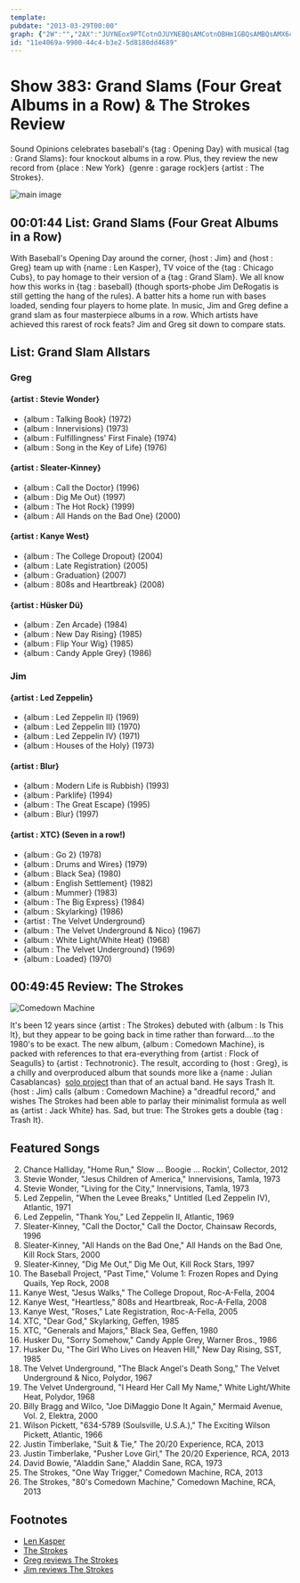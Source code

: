 ```yaml
---
template: 
pubdate: "2013-03-29T00:00"
graph: {"2W":"","2AX":"JUYNEox9PTCotnOJUYNEBQsAMCotnOBHm1GBQsAMBQsAMX6cfd"}
id: "11e4069a-9900-44c4-b3e2-5d8180dd4689"
---
```






# Show 383: Grand Slams (Four Great Albums in a Row) & The Strokes Review

Sound Opinions celebrates baseball's {tag : Opening Day} with musical {tag : Grand Slams}: four knockout albums in a row. Plus, they review the new record from {place : New York}  {genre : garage rock}ers {artist : The Strokes}.

![main image](https://static.soundopinions.org/images/2013/grandslams.jpg)



## 00:01:44 List: Grand Slams (Four Great Albums in a Row)

With Baseball's Opening Day around the corner, {host : Jim} and {host : Greg} team up with {name : Len Kasper}, TV voice of the {tag : Chicago Cubs}, to pay homage to their version of a {tag : Grand Slam}. We all know how this works in {tag : baseball} (though sports-phobe Jim DeRogatis is still getting the hang of the rules). A batter hits a home run with bases loaded, sending four players to home plate. In music, Jim and Greg define a grand slam as four masterpiece albums in a row. Which artists have achieved this rarest of rock feats? Jim and Greg sit down to compare stats.



## List: Grand Slam Allstars


### Greg

#### {artist : Stevie Wonder}

- {album : Talking Book} (1972)
- {album : Innervisions} (1973)
- {album : Fulfillingness' First Finale} (1974)
- {album : Song in the Key of Life} (1976)

#### {artist : Sleater-Kinney}

- {album : Call the Doctor} (1996)
- {album : Dig Me Out} (1997)
- {album : The Hot Rock} (1999)
- {album : All Hands on the Bad One} (2000)

#### {artist : Kanye West}

- {album : The College Dropout} (2004)
- {album : Late Registration} (2005)
- {album : Graduation} (2007)
- {album : 808s and Heartbreak} (2008)

#### {artist : Hüsker Dü}

- {album : Zen Arcade} (1984)
- {album : New Day Rising} (1985)
- {album : Flip Your Wig} (1985)
- {album : Candy Apple Grey} (1986)


### Jim

#### {artist : Led Zeppelin}

- {album : Led Zeppelin II} (1969)
- {album : Led Zeppelin III} (1970)
- {album : Led Zeppelin IV} (1971)
- {album : Houses of the Holy} (1973)

#### {artist : Blur}

- {album : Modern Life is Rubbish} (1993)
- {album : Parklife} (1994)
- {album : The Great Escape} (1995)
- {album : Blur} (1997)

#### {artist : XTC} (Seven in a row!)

- {album : Go 2} (1978)
- {album : Drums and Wires} (1979)
- {album : Black Sea} (1980)
- {album : English Settlement} (1982)
- {album : Mummer} (1983)
- {album : The Big Express} (1984)
- {album : Skylarking} (1986)
- {artist : The Velvet Underground}
- {album : The Velvet Underground & Nico} (1967)
- {album : White Light/White Heat} (1968)
- {album : The Velvet Underground} (1969)
- {album : Loaded} (1970)



## 00:49:45 Review: The Strokes

![Comedown Machine](https://static.soundopinions.org/assets/383/2AX0.jpg)

It's been 12 years since {artist : The Strokes} debuted with {album : Is This It}, but they appear to be going back in time rather than forward....to the 1980's to be exact. The new album, {album : Comedown Machine}, is packed with references to that era-everything from {artist : Flock of Seagulls} to {artist : Technotronic}. The result, according to {host : Greg}, is a chilly and overproduced album that sounds more like a {name : Julian Casablancas}  [solo project](209/review/thestrokes) than that of an actual band. He says Trash It. {host : Jim} calls {album : Comedown Machine} a "dreadful record," and wishes The Strokes had been able to parlay their minimalist formula as well as {artist : Jack White} has. Sad, but true: The Strokes gets a double {tag : Trash It}.



## Featured Songs

2. Chance Halliday, "Home Run," Slow ... Boogie ... Rockin', Collector, 2012
3. Stevie Wonder, "Jesus Children of America," Innervisions, Tamla, 1973
4. Stevie Wonder, "Living for the City," Innervisions, Tamla, 1973
5. Led Zeppelin, "When the Levee Breaks," Untitled (Led Zeppelin IV), Atlantic, 1971
6. Led Zeppelin, "Thank You," Led Zeppelin II, Atlantic, 1969
7. Sleater-Kinney, "Call the Doctor," Call the Doctor, Chainsaw Records, 1996
8. Sleater-Kinney, "All Hands on the Bad One," All Hands on the Bad One, Kill Rock Stars, 2000
9. Sleater-Kinney, "Dig Me Out," Dig Me Out, Kill Rock Stars, 1997
10. The Baseball Project, "Past Time," Volume 1: Frozen Ropes and Dying Quails, Yep Rock, 2008
11. Kanye West, "Jesus Walks," The College Dropout, Roc-A-Fella, 2004
12. Kanye West, "Heartless," 808s and Heartbreak, Roc-A-Fella, 2008
13. Kanye West, "Roses," Late Registration, Roc-A-Fella, 2005
14. XTC, "Dear God," Skylarking, Geffen, 1985
15. XTC, "Generals and Majors," Black Sea, Geffen, 1980
16. Husker Du, "Sorry Somehow," Candy Apple Grey, Warner Bros., 1986
17. Husker Du, "The Girl Who Lives on Heaven Hill," New Day Rising, SST, 1985
18. The Velvet Underground, "The Black Angel's Death Song," The Velvet Underground & Nico, Polydor, 1967
19. The Velvet Underground, "I Heard Her Call My Name," White Light/White Heat, Polydor, 1968
20. Billy Bragg and Wilco, "Joe DiMaggio Done It Again," Mermaid Avenue, Vol. 2, Elektra, 2000
21. Wilson Pickett, "634-5789 (Soulsville, U.S.A.)," The Exciting Wilson Pickett, Atlantic, 1966
22. Justin Timberlake, "Suit & Tie," The 20/20 Experience, RCA, 2013
23. Justin Timberlake, "Pusher Love Girl," The 20/20 Experience, RCA, 2013
24. David Bowie, "Aladdin Sane," Aladdin Sane, RCA, 1973
25. The Strokes, "One Way Trigger," Comedown Machine, RCA, 2013
26. The Strokes, "80's Comedown Machine," Comedown Machine, RCA, 2013



## Footnotes

- [Len Kasper](http://chicago.cubs.mlb.com/team/broadcasters.jsp?c_id=chc)
- [The Strokes](http://www.thestrokes.com/us/home)
- [Greg reviews The Strokes](http://articles.chicagotribune.com/2013-03-25/entertainment/chi-strokes-comedown-machine-review-20130325_1_comedown-machine-album-review-strokes)
- [Jim reviews The Strokes](http://www.wbez.org/blogs/jim-derogatis/2013-04/turkey-shoot-strokes-justin-timberlake-david-bowie-and-nick-cave-106476)